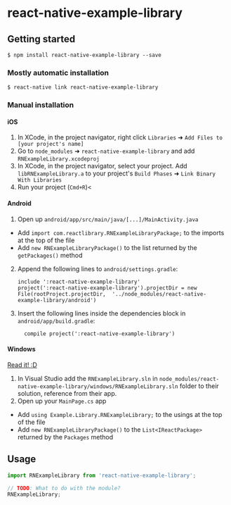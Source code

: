 
# react-native-example-library

## Getting started

`$ npm install react-native-example-library --save`

### Mostly automatic installation

`$ react-native link react-native-example-library`

### Manual installation


#### iOS

1. In XCode, in the project navigator, right click `Libraries` ➜ `Add Files to [your project's name]`
2. Go to `node_modules` ➜ `react-native-example-library` and add `RNExampleLibrary.xcodeproj`
3. In XCode, in the project navigator, select your project. Add `libRNExampleLibrary.a` to your project's `Build Phases` ➜ `Link Binary With Libraries`
4. Run your project (`Cmd+R`)<

#### Android

1. Open up `android/app/src/main/java/[...]/MainActivity.java`
  - Add `import com.reactlibrary.RNExampleLibraryPackage;` to the imports at the top of the file
  - Add `new RNExampleLibraryPackage()` to the list returned by the `getPackages()` method
2. Append the following lines to `android/settings.gradle`:
  	```
  	include ':react-native-example-library'
  	project(':react-native-example-library').projectDir = new File(rootProject.projectDir, 	'../node_modules/react-native-example-library/android')
  	```
3. Insert the following lines inside the dependencies block in `android/app/build.gradle`:
  	```
      compile project(':react-native-example-library')
  	```

#### Windows
[Read it! :D](https://github.com/ReactWindows/react-native)

1. In Visual Studio add the `RNExampleLibrary.sln` in `node_modules/react-native-example-library/windows/RNExampleLibrary.sln` folder to their solution, reference from their app.
2. Open up your `MainPage.cs` app
  - Add `using Example.Library.RNExampleLibrary;` to the usings at the top of the file
  - Add `new RNExampleLibraryPackage()` to the `List<IReactPackage>` returned by the `Packages` method


## Usage
```javascript
import RNExampleLibrary from 'react-native-example-library';

// TODO: What to do with the module?
RNExampleLibrary;
```
  